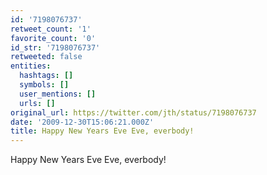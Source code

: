 ```yaml
---
id: '7198076737'
retweet_count: '1'
favorite_count: '0'
id_str: '7198076737'
retweeted: false
entities:
  hashtags: []
  symbols: []
  user_mentions: []
  urls: []
original_url: https://twitter.com/jth/status/7198076737
date: '2009-12-30T15:06:21.000Z'
title: Happy New Years Eve Eve, everbody!
---
```


Happy New Years Eve Eve, everbody!